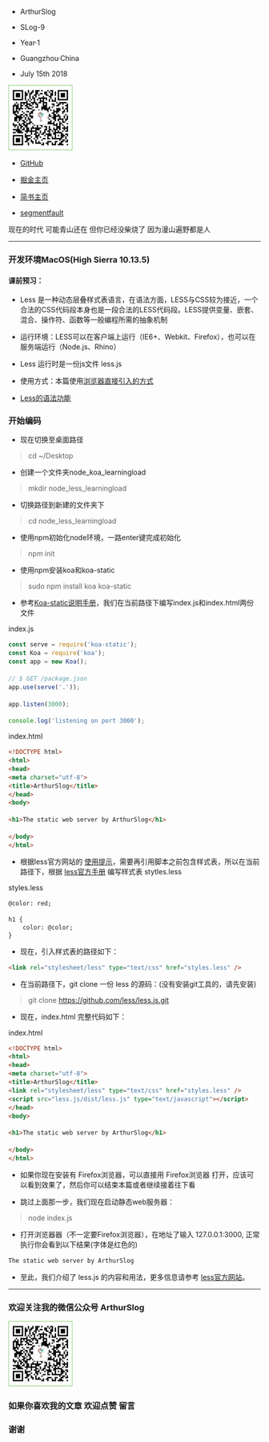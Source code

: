 * ArthurSlog
* SLog-9
* Year·1

* Guangzhou·China
* July 15th 2018

![关注微信公众号“ArthurSlog”](https://github.com/BlessedChild/LogofAxu/blob/master/images/icon_128.jpg?raw=true "微信扫描二维码，关注我的公众号")

* [GitHub](https://github.com/BlessedChild/ArthurSlog)

* [掘金主页](https://juejin.im/user/59f2a424f265da432f305c66/posts)

* [简书主页](https://www.jianshu.com/u/b9ebe10f0534)

* [segmentfault](https://segmentfault.com/u/arthurslog/articles)

现在的时代 可能青山还在 但你已经没柴烧了 因为漫山遍野都是人

---

### 开发环境MacOS(High Sierra 10.13.5)

#### 课前预习：

* Less 是一种动态层叠样式表语言，在语法方面，LESS与CSS较为接近，一个合法的CSS代码段本身也是一段合法的LESS代码段。LESS提供变量、嵌套、混合、操作符、函数等一般编程所需的抽象机制

* 运行环境：LESS可以在客户端上运行（IE6+、Webkit、Firefox），也可以在服务端运行（Node.js、Rhino）

* Less 运行时是一份js文件 less.js

* 使用方式：本篇使用[浏览器直接引入的方式](http://lesscss.org/usage/#using-less-in-the-browser)

* [Less的语法功能](http://lesscss.org/functions/)



### 开始编码

* 现在切换至桌面路径

> cd ~/Desktop

* 创建一个文件夹node_koa_learningload

> mkdir node_less_learningload

* 切换路径到新建的文件夹下

> cd node_less_learningload

* 使用npm初始化node环境，一路enter键完成初始化

> npm init

* 使用npm安装koa和koa-static

> sudo npm install koa koa-static

* 参考[Koa-static说明手册](https://github.com/koajs/static)，我们在当前路径下编写index.js和index.html两份文件

index.js
``` js
const serve = require('koa-static');
const Koa = require('koa');
const app = new Koa();

// $ GET /package.json
app.use(serve('.'));

app.listen(3000);

console.log('listening on port 3000');
```

index.html
``` html
<!DOCTYPE html>
<html>
<head>
<meta charset="utf-8">
<title>ArthurSlog</title>
</head>
<body>

<h1>The static web server by ArthurSlog</h1>

</body>
</html>
```

* 根据less官方网站的 [使用提示](http://lesscss.org/usage/#using-less-in-the-browser-tips)，需要再引用脚本之前包含样式表，所以在当前路径下，根据 [less官方手册](http://lesscss.org/functions/) 编写样式表 stytles.less

styles.less
``` less
@color: red;

h1 {
    color: @color;
}
```

* 现在，引入样式表的路径如下：

``` html
<link rel="stylesheet/less" type="text/css" href="styles.less" />
```

* 在当前路径下，git clone 一份 less 的源码：(没有安装git工具的，请先安装)

> git clone https://github.com/less/less.js.git

* 现在，index.html 完整代码如下：

index.html
``` html
<!DOCTYPE html>
<html>
<head>
<meta charset="utf-8">
<title>ArthurSlog</title>
<link rel="stylesheet/less" type="text/css" href="styles.less" />
<script src="less.js/dist/less.js" type="text/javascript"></script>
</head>
<body>

<h1>The static web server by ArthurSlog</h1>

</body>
</html>
```

* 如果你现在安装有 Firefox浏览器，可以直接用 Firefox浏览器 打开，应该可以看到效果了，然后你可以结束本篇或者继续接着往下看

* 跳过上面那一步，我们现在启动静态web服务器：

> node index.js

* 打开浏览器器（不一定要Firefox浏览器），在地址了输入 127.0.0.1:3000, 正常执行你会看到以下结果(字体是红色的)

``` html
The static web server by ArthurSlog
```

* 至此，我们介绍了 less.js 的内容和用法，更多信息请参考 [less官方网站](http://lesscss.org/#)。

---

### 欢迎关注我的微信公众号 ArthurSlog

![ArthurSlog](https://github.com/BlessedChild/LogofAxu/blob/master/images/icon_128.jpg?raw=true "微信扫描二维码，关注我的公众号")

### 如果你喜欢我的文章 欢迎点赞 留言
### 谢谢
